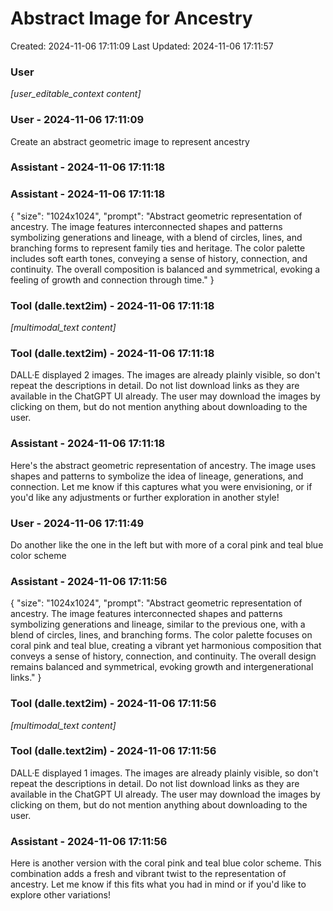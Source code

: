 # Abstract Image for Ancestry

Created: 2024-11-06 17:11:09
Last Updated: 2024-11-06 17:11:57

### User

*[user_editable_context content]*

### User - 2024-11-06 17:11:09

Create an abstract geometric image to represent ancestry

### Assistant - 2024-11-06 17:11:18



### Assistant - 2024-11-06 17:11:18

{
  "size": "1024x1024",
  "prompt": "Abstract geometric representation of ancestry. The image features interconnected shapes and patterns symbolizing generations and lineage, with a blend of circles, lines, and branching forms to represent family ties and heritage. The color palette includes soft earth tones, conveying a sense of history, connection, and continuity. The overall composition is balanced and symmetrical, evoking a feeling of growth and connection through time."
}

### Tool (dalle.text2im) - 2024-11-06 17:11:18

*[multimodal_text content]*

### Tool (dalle.text2im) - 2024-11-06 17:11:18


DALL·E displayed 2 images. The images are already plainly visible, so don't repeat the descriptions in detail. Do not list download links as they are available in the ChatGPT UI already. The user may download the images by clicking on them, but do not mention anything about downloading to the user.

### Assistant - 2024-11-06 17:11:18

Here's the abstract geometric representation of ancestry. The image uses shapes and patterns to symbolize the idea of lineage, generations, and connection. Let me know if this captures what you were envisioning, or if you'd like any adjustments or further exploration in another style!

### User - 2024-11-06 17:11:49

Do another like the one in the left but with more of a coral pink and teal blue color scheme

### Assistant - 2024-11-06 17:11:56

{
  "size": "1024x1024",
  "prompt": "Abstract geometric representation of ancestry. The image features interconnected shapes and patterns symbolizing generations and lineage, similar to the previous one, with a blend of circles, lines, and branching forms. The color palette focuses on coral pink and teal blue, creating a vibrant yet harmonious composition that conveys a sense of history, connection, and continuity. The overall design remains balanced and symmetrical, evoking growth and intergenerational links."
}

### Tool (dalle.text2im) - 2024-11-06 17:11:56

*[multimodal_text content]*

### Tool (dalle.text2im) - 2024-11-06 17:11:56


DALL·E displayed 1 images. The images are already plainly visible, so don't repeat the descriptions in detail. Do not list download links as they are available in the ChatGPT UI already. The user may download the images by clicking on them, but do not mention anything about downloading to the user.

### Assistant - 2024-11-06 17:11:56

Here is another version with the coral pink and teal blue color scheme. This combination adds a fresh and vibrant twist to the representation of ancestry. Let me know if this fits what you had in mind or if you'd like to explore other variations!

